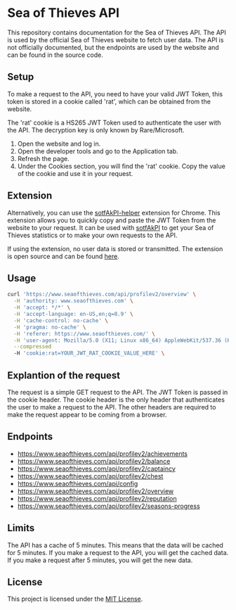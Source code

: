 # Sea of Thieves API

This repository contains documentation for the Sea of Thieves API. The API is used by the official Sea of Thieves website to fetch user data. The API is not officially documented, but the endpoints are used by the website and can be found in the source code.

## Setup

To make a request to the API, you need to have your valid JWT Token, this token is stored in a cookie called 'rat', which can be obtained from the website.

The 'rat' cookie is a HS265 JWT Token used to authenticate the user with the API. The decryption key is only known by Rare/Microsoft.

1. Open the website and log in.
2. Open the developer tools and go to the Application tab.
3. Refresh the page.
4. Under the Cookies section, you will find the 'rat' cookie. Copy the value of the cookie and use it in your request.

## Extension

Alternatively, you can use the [sotfAkPI-helper](https://www.example.com) extension for Chrome. This extension allows you to quickly copy and paste the JWT Token from the website to your request. It can be used with [sotfAkPI](https://www.example.com) to get your Sea of Thieves statistics or to make your own requests to the API.

If using the extension, no user data is stored or transmitted. The extension is open source and can be found [here](https://www.example.com).


## Usage

```bash
curl 'https://www.seaofthieves.com/api/profilev2/overview' \
  -H 'authority: www.seaofthieves.com' \
  -H 'accept: */*' \
  -H 'accept-language: en-US,en;q=0.9' \
  -H 'cache-control: no-cache' \
  -H 'pragma: no-cache' \
  -H 'referer: https://www.seaofthieves.com/' \
  -H 'user-agent: Mozilla/5.0 (X11; Linux x86_64) AppleWebKit/537.36 (KHTML, like Gecko) Chrome/114.0.0.0 Safari/537.36' \
  --compressed
  -H 'cookie:rat=YOUR_JWT_RAT_COOKIE_VALUE_HERE' \
  ```

## Explantion of the request

The request is a simple GET request to the API. The JWT Token is passed in the cookie header. The cookie header is the only header that authenticates the user to make a request to the API. The other headers are required to make the request appear to be coming from a browser. 

## Endpoints

 - https://www.seaofthieves.com/api/profilev2/achievements
 - https://www.seaofthieves.com/api/profilev2/balance
 - https://www.seaofthieves.com/api/profilev2/captaincy
 - https://www.seaofthieves.com/api/profilev2/chest
 - https://www.seaofthieves.com/api/config
 - https://www.seaofthieves.com/api/profilev2/overview
 - https://www.seaofthieves.com/api/profilev2/reputation
 - https://www.seaofthieves.com/api/profilev2/seasons-progress

## Limits

The API has a cache of 5 minutes. This means that the data will be cached for 5 minutes. If you make a request to the API, you will get the cached data. If you make a request after 5 minutes, you will get the new data.

## License

This project is licensed under the [MIT License](LICENSE).